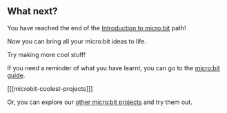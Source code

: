 ## What next?

You have reached the end of the [Introduction to micro:bit](https://projects.raspberrypi.org/en/pathways/microbit-intro) path!

Now you can bring all your micro:bit ideas to life. 

Try making more cool stuff! 

If you need a reminder of what you have learnt, you can go to the [micro:bit guide](https://projects.raspberrypi.org/en/projects/getting-started-with-microbit).

[[[microbit-coolest-projects]]]

Or, you can explore our [other micro:bit projects](https://projects.raspberrypi.org/en/projects?hardware%5B%5D=microbit) and try them out.
